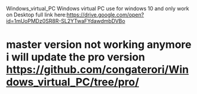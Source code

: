 Windows_virtual_PC
Windows virtual PC use for windows 10 and only work on Desktop
full link here:https://drive.google.com/open?id=1mUoPMDz0SR8R-SL2YTwaFYdawdmbDVBo
# master version not working anymore i will update the pro version https://github.com/congaterori/Windows_virtual_PC/tree/pro/

